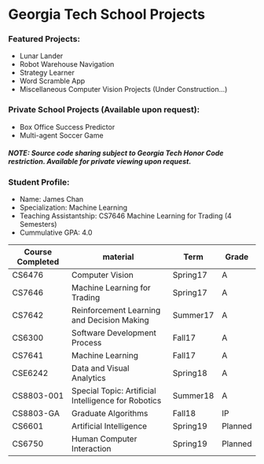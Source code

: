 # Georgia Tech School Projects
### Featured Projects:
- Lunar Lander
- Robot Warehouse Navigation
- Strategy Learner
- Word Scramble App
- Miscellaneous Computer Vision Projects (Under Construction...)

### Private School Projects (Available upon request):
- Box Office Success Predictor
- Multi-agent Soccer Game

##### NOTE: Source code sharing subject to Georgia Tech Honor Code restriction.  Available for private viewing upon request. 

### Student Profile:
- Name: James Chan
- Specialization: Machine Learning
- Teaching Assistantship: CS7646 Machine Learning for Trading (4 Semesters)
- Cummulative GPA: 4.0

|Course Completed | material     | Term       | Grade |
|---- | ------------ | ------------| ----|
|CS6476     | Computer Vision      | Spring17  | A
|CS7646    | Machine Learning for Trading      | Spring17  | A
|CS7642     | Reinforcement Learning and Decision Making      | Summer17  | A
|CS6300    | Software Development Process      | Fall17  | A
|CS7641    | Machine Learning      | Fall17  | A
|CSE6242    | Data and Visual Analytics      | Spring18  | A
|CS8803-001    | Special Topic: Artificial Intelligence for Robotics      | Summer18  | A
|CS8803-GA    | Graduate Algorithms      | Fall18  | IP
|CS6601 | Artificial Intelligence | Spring19 | Planned
|CS6750 | Human Computer Interaction | Spring19 | Planned